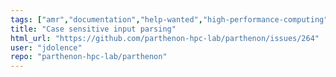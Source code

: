 ```yaml
---
tags: ["amr","documentation","help-wanted","high-performance-computing","invalid","kokkos","parthenon","question","refactor"]
title: "Case sensitive input parsing"
html_url: "https://github.com/parthenon-hpc-lab/parthenon/issues/264"
user: "jdolence"
repo: "parthenon-hpc-lab/parthenon"
---
```


